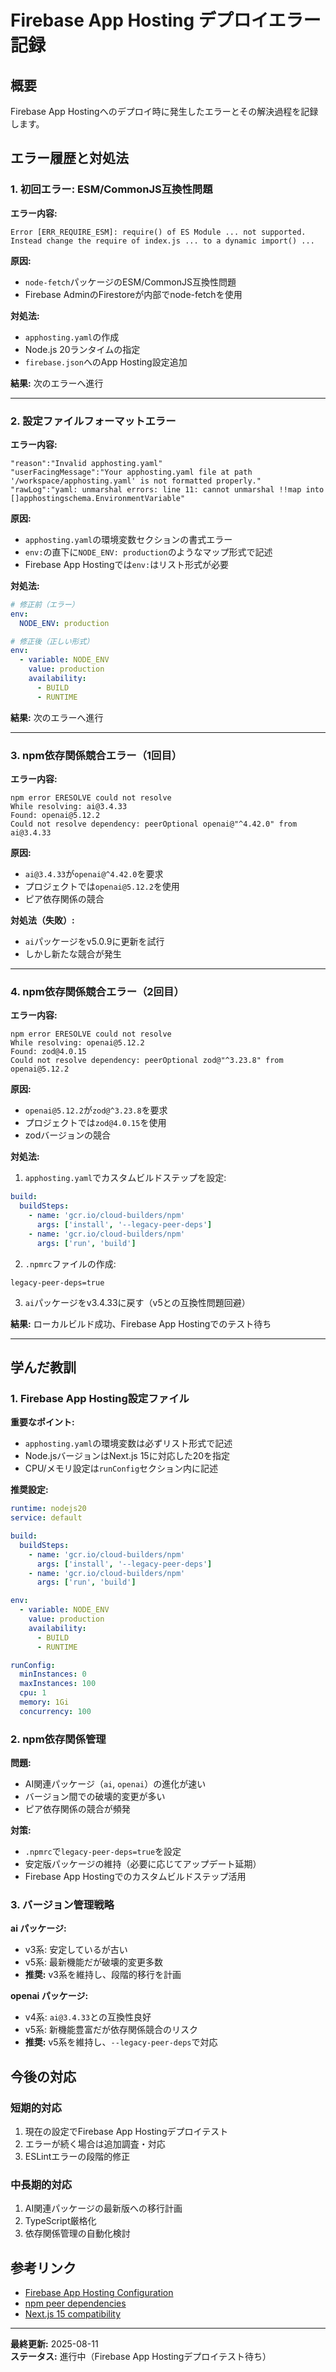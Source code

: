 # Firebase App Hosting デプロイエラー記録

## 概要
Firebase App Hostingへのデプロイ時に発生したエラーとその解決過程を記録します。

## エラー履歴と対処法

### 1. 初回エラー: ESM/CommonJS互換性問題

**エラー内容:**
```
Error [ERR_REQUIRE_ESM]: require() of ES Module ... not supported. 
Instead change the require of index.js ... to a dynamic import() ...
```

**原因:**
- `node-fetch`パッケージのESM/CommonJS互換性問題
- Firebase AdminのFirestoreが内部でnode-fetchを使用

**対処法:**
- `apphosting.yaml`の作成
- Node.js 20ランタイムの指定
- `firebase.json`へのApp Hosting設定追加

**結果:** 次のエラーへ進行

---

### 2. 設定ファイルフォーマットエラー

**エラー内容:**
```
"reason":"Invalid apphosting.yaml"
"userFacingMessage":"Your apphosting.yaml file at path '/workspace/apphosting.yaml' is not formatted properly."
"rawLog":"yaml: unmarshal errors: line 11: cannot unmarshal !!map into []apphostingschema.EnvironmentVariable"
```

**原因:**
- `apphosting.yaml`の環境変数セクションの書式エラー
- `env:`の直下に`NODE_ENV: production`のようなマップ形式で記述
- Firebase App Hostingでは`env:`はリスト形式が必要

**対処法:**
```yaml
# 修正前（エラー）
env:
  NODE_ENV: production

# 修正後（正しい形式）
env:
  - variable: NODE_ENV
    value: production
    availability:
      - BUILD
      - RUNTIME
```

**結果:** 次のエラーへ進行

---

### 3. npm依存関係競合エラー（1回目）

**エラー内容:**
```
npm error ERESOLVE could not resolve
While resolving: ai@3.4.33
Found: openai@5.12.2
Could not resolve dependency: peerOptional openai@"^4.42.0" from ai@3.4.33
```

**原因:**
- `ai@3.4.33`が`openai@^4.42.0`を要求
- プロジェクトでは`openai@5.12.2`を使用
- ピア依存関係の競合

**対処法（失敗）:**
- `ai`パッケージをv5.0.9に更新を試行
- しかし新たな競合が発生

---

### 4. npm依存関係競合エラー（2回目）

**エラー内容:**
```
npm error ERESOLVE could not resolve
While resolving: openai@5.12.2
Found: zod@4.0.15
Could not resolve dependency: peerOptional zod@"^3.23.8" from openai@5.12.2
```

**原因:**
- `openai@5.12.2`が`zod@^3.23.8`を要求
- プロジェクトでは`zod@4.0.15`を使用
- zodバージョンの競合

**対処法:**
1. `apphosting.yaml`でカスタムビルドステップを設定:
```yaml
build:
  buildSteps:
    - name: 'gcr.io/cloud-builders/npm'
      args: ['install', '--legacy-peer-deps']
    - name: 'gcr.io/cloud-builders/npm'
      args: ['run', 'build']
```

2. `.npmrc`ファイルの作成:
```
legacy-peer-deps=true
```

3. `ai`パッケージをv3.4.33に戻す（v5との互換性問題回避）

**結果:** ローカルビルド成功、Firebase App Hostingでのテスト待ち

---

## 学んだ教訓

### 1. Firebase App Hosting設定ファイル

**重要なポイント:**
- `apphosting.yaml`の環境変数は必ずリスト形式で記述
- Node.jsバージョンはNext.js 15に対応した20を指定
- CPU/メモリ設定は`runConfig`セクション内に記述

**推奨設定:**
```yaml
runtime: nodejs20
service: default

build:
  buildSteps:
    - name: 'gcr.io/cloud-builders/npm'
      args: ['install', '--legacy-peer-deps']
    - name: 'gcr.io/cloud-builders/npm'
      args: ['run', 'build']

env:
  - variable: NODE_ENV
    value: production
    availability:
      - BUILD
      - RUNTIME

runConfig:
  minInstances: 0
  maxInstances: 100
  cpu: 1
  memory: 1Gi
  concurrency: 100
```

### 2. npm依存関係管理

**問題:**
- AI関連パッケージ（`ai`, `openai`）の進化が速い
- バージョン間での破壊的変更が多い
- ピア依存関係の競合が頻発

**対策:**
- `.npmrc`で`legacy-peer-deps=true`を設定
- 安定版パッケージの維持（必要に応じてアップデート延期）
- Firebase App Hostingでのカスタムビルドステップ活用

### 3. バージョン管理戦略

**ai パッケージ:**
- v3系: 安定しているが古い
- v5系: 最新機能だが破壊的変更多数
- **推奨:** v3系を維持し、段階的移行を計画

**openai パッケージ:**
- v4系: `ai@3.4.33`との互換性良好
- v5系: 新機能豊富だが依存関係競合のリスク
- **推奨:** v5系を維持し、`--legacy-peer-deps`で対応

## 今後の対応

### 短期的対応
1. 現在の設定でFirebase App Hostingデプロイテスト
2. エラーが続く場合は追加調査・対応
3. ESLintエラーの段階的修正

### 中長期的対応
1. AI関連パッケージの最新版への移行計画
2. TypeScript厳格化
3. 依存関係管理の自動化検討

## 参考リンク
- [Firebase App Hosting Configuration](https://firebase.google.com/docs/app-hosting/configure)
- [npm peer dependencies](https://docs.npmjs.com/cli/v7/configuring-npm/package-json#peerdependencies)
- [Next.js 15 compatibility](https://nextjs.org/docs/app/api-reference/next-config-js)

---

**最終更新:** 2025-08-11  
**ステータス:** 進行中（Firebase App Hostingデプロイテスト待ち）